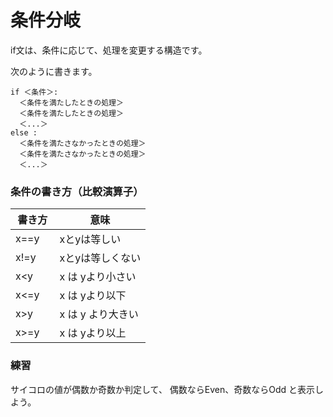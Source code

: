 # 条件分岐 

if文は、条件に応じて、処理を変更する構造です。

次のように書きます。

```
if ＜条件＞: 
  ＜条件を満たしたときの処理＞
  ＜条件を満たしたときの処理＞
  ＜...＞
else :
  ＜条件を満たさなかったときの処理＞
  ＜条件を満たさなかったときの処理＞
  ＜...＞
```

### 条件の書き方（比較演算子）

|書き方  |意味           |
|-------|--------------|
|x==y　  | xとyは等しい  |
|x!=y　  | xとyは等しくない  |
|x<y　  | x は yより小さい  |
|x<=y　  | x は yより以下  |
|x>y　 | x は y より大きい  |
|x>=y　  | x は yより以上  |


### 練習

サイコロの値が偶数か奇数か判定して、
偶数ならEven、奇数ならOdd と表示しよう。

